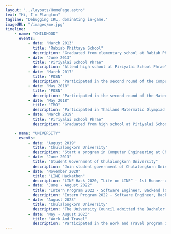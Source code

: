 ```yaml
---
layout: "../layouts/HomePage.astro"
text: "Hi, I'm Plangton"
tagline: "Debugging IRL, dominating in-game."
imageURL: "/images/me.jpg"
timeline:
    - name: "CHILDHOOD"
      events:
          - date: "March 2013"
            title: "Rabiab Phittaya School"
            description: "Graduated from elementary school at Rabiab Phittaya Schoolest"
          - date: "June 2013"
            title: "Piriyalai School Phrae"
            description: "Attend high school at Piriyalai School Phrae"
          - date: "March 2017"
            title: "POSN"
            description: "Participated in the second round of the Computer Olympiad at Chiang Mai University"
          - date: "May 2018"
            title: "POSN"
            description: "Participated in the second round of the Matermatic Olympiad at Chiang Mai University"
          - date: "May 2018"
            title: "TMO"
            description: "Participated in Thailand Matermatic Olympiad (TMO 15th)"
          - date: "March 2019"
            title: "Piriyalai School Phrae"
            description: "Graduated from high school at Piriyalai School Phrae"

    - name: "UNIVERSITY"
      events:
          - date: "August 2019"
            title: "Chulalongkorn University"
            description: "Start a program in Computer Engineering at Chulalongkorn University."
          - date: "June 2013"
            title: "Student Government of Chulalongkorn University"
            description: "Join student government of Chulalongkorn University in Information System Development Team as backend developer"
          - date: "November 2020"
            title: "LINE Hackathon"
            description: "LINE Hack 2020, “Life on LINE” – 1st Runner-up"
          - date: "June - August 2022"
            title: "Intern Program 2022 - Software Engineer, Backend (Go)"
            description: "Intern Program 2022 - Software Engineer, Backend (Go)"
          - date: "August 2023"
            title: "Chulalongkorn University"
            description: "The University Council admitted the Bachelor of Engineering Degree (1st Class Honours)"
          - date: "May - August 2023"
            title: "Work And Travel"
            description: "Participated in the Work and Travel program in the United States, Maryland, as a lifeguard at Great Wolf Lodge."
---
```

